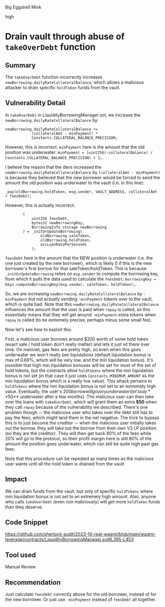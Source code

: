Big Eggshell Mink

high

# Drain vault through abuse of `takeOverDebt` function
## Summary

The `takeOverDebt` function incorrectly increases `newBorrowing.dailyRateCollateralBalance`, which allows a malicious attacker to drain specific `holdToken` funds from the vault. 

## Vulnerability Detail

In `takeOverDebt` in LiquidityBorrowingManager.sol, we increase the `newBorrowing.dailyRateCollateralBalance` by:

```solidity
newBorrowing.dailyRateCollateralBalance +=
            (collateralAmt - minPayment) *
            Constants.COLLATERAL_BALANCE_PRECISION;
```

However, this is incorrect. `minPayment` here is the amount that the old position was underwater: `minPayment = (uint256(-collateralBalance) / Constants.COLLATERAL_BALANCE_PRECISION) + 1;`. 

I believe the reason that the devs increased the `newBorrowing.dailyRateCollateralBalance` by `(collateralAmt - minPayment)` is because they believed that the new borrower would be forced to send the amount the old position was underwater to the vault (i.e. in this line):

`_pay(oldBorrowing.holdToken, msg.sender, VAULT_ADDRESS, collateralAmt + feesDebt);`

However, this is actually incorrect:

```solidity
        (
            uint256 feesDebt,
            bytes32 newBorrowingKey,
            BorrowingInfo storage newBorrowing
        ) = _initOrUpdateBorrowing(
                oldBorrowing.saleToken,
                oldBorrowing.holdToken,
                accLoanRatePerSeconds
            );
```

`feesDebt` here is the amount that the NEW position is underwater (i.e. the one just created by the new borrower), which is likely 0 if this is the new borrower's first borrow for that saleToken/holdToken. This is because `_initOrUpdateBorrowing` relies on `msg.sender` to compute the borrowing key, from which it pulls the data used to calculate the `feesDebt`: `borrowingKey = Keys.computeBorrowingKey(msg.sender, saleToken, holdToken);`. 

So, we are increasing `newBorrowing.dailyRateCollateralBalance` by `-minPayment` but not actually sending `-minPayment` tokens over to the vault, which is quite bad. Note that this `newBorrowing.dailyRateCollateralBalance` influences the amount that the user is paid when `repay` is called, so this essentially means that they will get around `-minPayment` extra tokens when `repay` is called (to be extremely precise, perhaps minus some small fee). 

Now let's see how to exploit this. 

First, a malicious user borrows around $200 worth of some hold token (exact sale / hold token don't really matter) and lets it just sit there over time. On mainnet, gas fees are pretty high, so even when this goes underwater we won't really see liquidations (default liquidation bonus is max of 0.69%, which will be very low, and the min liquidation bonus). It's possible that high min liquidation bonuses will be set for most of the set of hold tokens, but the contracts allow `holdTokens` where the min liquidation bonus is not set (in that case it just uses `Constants.MINIMUM_AMOUNT` as the min liquidation bonus which is a really low value). This attack pertains to `holdTokens` where the min liquidation bonus is not set to an extremely high value. Eventually, the user's $200 borrow will go very underwater (let's say **$50** underwater after a few months). The malicious user can then take over the loans with `takeOverDebt`, which will grant them an extra **$50** when they call `repay` because of the vulnerability we described. There's one problem though -- the malicious user who takes over the debt still has to pay the fees, which might land them in the net negative. The trick to bypass this is to just become the creditor -- when the malicious user initially takes out the borrow, they will take out the borrow from their own V3 LP position (so they are the creditor). They will then get back 80% of the fees while 20% will go to the protocol, so their profit margin here is still 80% of the amount the position goes underwater, which can still be quite high past gas fees.

Note that this procedure can be repeated as many times as the malicious user wants until all the hold token is drained from the vault. 

## Impact

We can drain funds from the vault, but only of specific `holdTokens` where min liquidation bonus is not set to an extremely high amount. Also, anyone who calls `takeOverDebt` (even non maliciously) will get more `holdToken` funds than they deserve. 

## Code Snippet
https://github.com/sherlock-audit/2023-10-real-wagmi/blob/main/wagmi-leverage/contracts/LiquidityBorrowingManager.sol#L395-L453

## Tool used

Manual Review

## Recommendation
Just calculate `feesDebt` correctly above for the old borrower, instead of for the new borrower. Or just use `-minPayment` instead of `feesDebt` all together. 